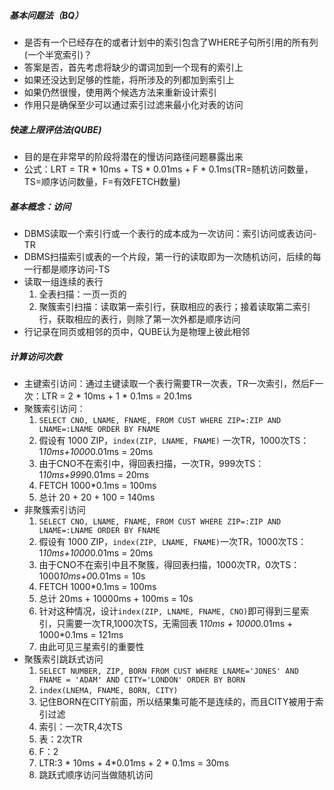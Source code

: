 ##### 基本问题法（BQ）
- 是否有一个已经存在的或者计划中的索引包含了WHERE子句所引用的所有列(一个半宽索引)？
- 答案是否，首先考虑将缺少的谓词加到一个现有的索引上
- 如果还没达到足够的性能，将所涉及的列都加到索引上
- 如果仍然很慢，使用两个候选方法来重新设计索引
- 作用只是确保至少可以通过索引过滤来最小化对表的访问

##### 快速上限评估法(QUBE)
- 目的是在非常早的阶段将潜在的慢访问路径问题暴露出来
- 公式：LRT = TR * 10ms + TS * 0.01ms + F * 0.1ms(TR=随机访问数量，TS=顺序访问数量，F=有效FETCH数量)

##### 基本概念：访问
- DBMS读取一个索引行或一个表行的成本成为一次访问：索引访问或表访问-TR
- DBMS扫描索引或表的一个片段，第一行的读取即为一次随机访问，后续的每一行都是顺序访问-TS
- 读取一组连续的表行
    1. 全表扫描：一页一页的
    2. 聚簇索引扫描：读取第一索引行，获取相应的表行；接着读取第二索引行，获取相应的表行，则除了第一次外都是顺序访问
- 行记录在同页或相邻的页中，QUBE认为是物理上彼此相邻

##### 计算访问次数
- 主键索引访问：通过主键读取一个表行需要TR一次表，TR一次索引，然后F一次：LTR = 2 * 10ms + 1 * 0.1ms = 20.1ms
- 聚簇索引访问：
    1. ```SELECT CNO, LNAME, FNAME, FROM CUST WHERE ZIP=:ZIP AND LNAME=:LNAME ORDER BY FNAME```
    2. 假设有 1000 ZIP，```index(ZIP, LNAME, FNAME)``` 一次TR，1000次TS：1*10ms+1000*0.01ms = 20ms
    3. 由于CNO不在索引中，得回表扫描，一次TR，999次TS：1*10ms+999*0.01ms = 20ms
    4. FETCH 1000*0.1ms = 100ms
    5. 总计  20 + 20 + 100 = 140ms
- 非聚簇索引访问
    1. ```SELECT CNO, LNAME, FNAME, FROM CUST WHERE ZIP=:ZIP AND LNAME=:LNAME ORDER BY FNAME```
    2. 假设有 1000 ZIP，```index(ZIP, LNAME, FNAME)```一次TR，1000次TS：1*10ms+1000*0.01ms = 20ms
    3. 由于CNO不在索引中且不聚簇，得回表扫描，1000次TR，0次TS：1000*10ms+0*0.01ms = 10s
    4. FETCH 1000*0.1ms = 100ms
    5. 总计  20ms + 10000ms + 100ms = 10s
    6. 针对这种情况，设计```index(ZIP, LNAME, FNAME, CNO)```即可得到三星索引，只需要一次TR,1000次TS，无需回表 1*10ms + 1000*0.01ms + 1000*0.1ms = 121ms
    7. 由此可见三星索引的重要性
- 聚簇索引跳跃式访问
    1. ```SELECT NUMBER, ZIP, BORN FROM CUST WHERE LNAME='JONES' AND FNAME = 'ADAM' AND CITY='LONDON' ORDER BY BORN```
    2. ```index(LNEMA, FNAME, BORN, CITY)```
    3. 记住BORN在CITY前面，所以结果集可能不是连续的，而且CITY被用于索引过滤
    4. 索引：一次TR,4次TS
    5. 表：2次TR
    6. F：2
    7. LTR:3 * 10ms + 4*0.01ms + 2 * 0.1ms = 30ms
    8. 跳跃式顺序访问当做随机访问

